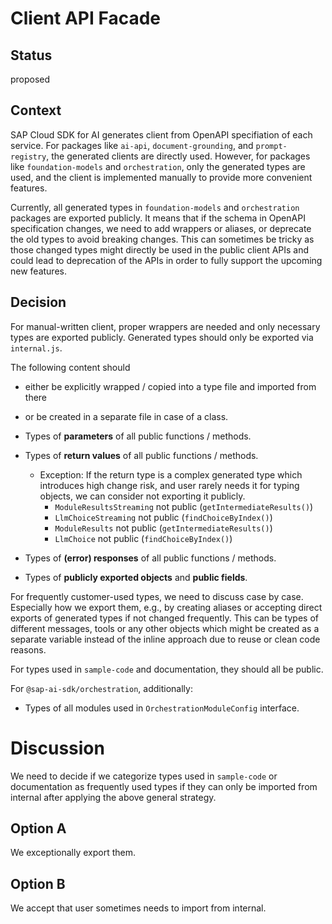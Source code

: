 # Client API Facade

## Status

proposed

## Context

SAP Cloud SDK for AI generates client from OpenAPI specifiation of each service.
For packages like `ai-api`, `document-grounding`, and `prompt-registry`, the generated clients are directly used.
However, for packages like `foundation-models` and `orchestration`, only the generated types are used, and the client is implemented manually to provide more convenient features.

Currently, all generated types in `foundation-models` and `orchestration` packages are exported publicly. 
It means that if the schema in OpenAPI specification changes, we need to add wrappers or aliases, or deprecate the old types to avoid breaking changes.
This can sometimes be tricky as those changed types might directly be used in the public client APIs and could lead to deprecation of the APIs in order to fully support the upcoming new features.

## Decision

For manual-written client, proper wrappers are needed and only necessary types are exported publicly.
Generated types should only be exported via `internal.js`.

The following content should

- either be explicitly wrapped / copied into a type file and imported from there
- or be created in a separate file in case of a class.

- Types of **parameters** of all public functions / methods.
- Types of **return values** of all public functions / methods.
  - Exception: If the return type is a complex generated type which introduces high change risk, and user rarely needs it for typing objects, we can consider not exporting it publicly.
    - `ModuleResultsStreaming` not public (`getIntermediateResults()`)
    - `LlmChoiceStreaming` not public (`findChoiceByIndex()`)
    - `ModuleResults` not public (`getIntermediateResults()`)
    - `LlmChoice` not public (`findChoiceByIndex()`)
- Types of **(error) responses** of all public functions / methods.
- Types of **publicly exported objects** and **public fields**.

For frequently customer-used types, we need to discuss case by case.
Especially how we export them, e.g., by creating aliases or accepting direct exports of generated types if not changed frequently.
This can be types of different messages, tools or any other objects which might be created as a separate variable instead of the inline approach due to reuse or clean code reasons.

For types used in `sample-code` and documentation, they should all be public.

For `@sap-ai-sdk/orchestration`, additionally:

- Types of all modules used in `OrchestrationModuleConfig` interface.

# Discussion

We need to decide if we categorize types used in `sample-code` or documentation as frequently used types if they can only be imported from internal after applying the above general strategy.

## Option A

We exceptionally export them.

## Option B

We accept that user sometimes needs to import from internal.
